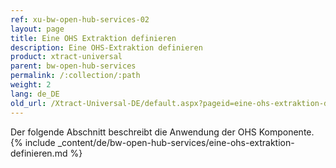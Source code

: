 ```yaml
---
ref: xu-bw-open-hub-services-02
layout: page
title: Eine OHS Extraktion definieren
description: Eine OHS-Extraktion definieren
product: xtract-universal
parent: bw-open-hub-services
permalink: /:collection/:path
weight: 2
lang: de_DE
old_url: /Xtract-Universal-DE/default.aspx?pageid=eine-ohs-extraktion-definieren
---
```

Der folgende Abschnitt beschreibt die Anwendung der OHS Komponente.
{% include _content/de/bw-open-hub-services/eine-ohs-extraktion-definieren.md %}
